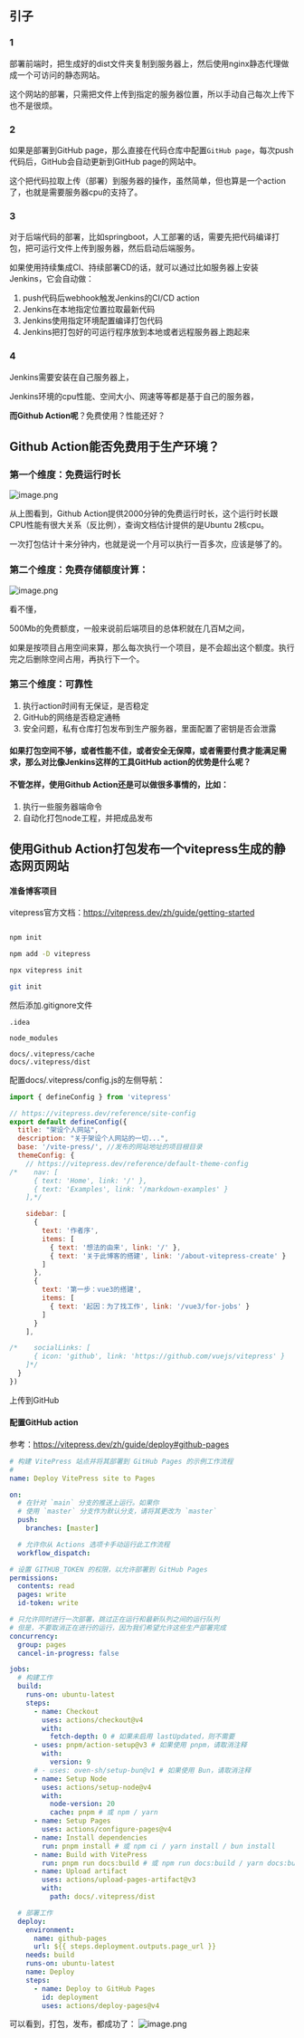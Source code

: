 ## 引子

### 1
部署前端时，把生成好的dist文件夹复制到服务器上，然后使用nginx静态代理做成一个可访问的静态网站。

这个网站的部署，只需把文件上传到指定的服务器位置，所以手动自己每次上传下也不是很烦。

### 2

如果是部署到GitHub page，那么直接在代码仓库中配置`GitHub page`，每次push代码后，GitHub会自动更新到GitHub page的网站中。

这个把代码拉取上传（部署）到服务器的操作，虽然简单，但也算是一个action了，也就是需要服务器cpu的支持了。

### 3

对于后端代码的部署，比如springboot，人工部署的话，需要先把代码编译打包，把可运行文件上传到服务器，然后启动后端服务。

如果使用持续集成CI、持续部署CD的话，就可以通过比如服务器上安装Jenkins，它会自动做：
1. push代码后webhook触发Jenkins的CI/CD action
2. Jenkins在本地指定位置拉取最新代码
3. Jenkins使用指定环境配置编译打包代码
4. Jenkins把打包好的可运行程序放到本地或者远程服务器上跑起来

### 4

Jenkins需要安装在自己服务器上，

Jenkins环境的cpu性能、空间大小、网速等等都是基于自己的服务器，

**而Github Action呢**？免费使用？性能还好？


## Github Action能否免费用于生产环境？


### 第一个维度：免费运行时长

![image.png](https://p0-xtjj-private.juejin.cn/tos-cn-i-73owjymdk6/5792d3e52f85424088cc4050737e59c5~tplv-73owjymdk6-watermark.image?policy=eyJ2bSI6MywidWlkIjoiMTIxODczMTUyMzcwNjAzOSJ9&rk3s=e9ecf3d6&x-orig-authkey=f32326d3454f2ac7e96d3d06cdbb035152127018&x-orig-expires=1722289966&x-orig-sign=DF1PB2RvPo09%2FhxS%2BVqE4aIe8k8%3D)

从上图看到，Github Action提供2000分钟的免费运行时长，这个运行时长跟CPU性能有很大关系（反比例），查询文档估计提供的是Ubuntu 2核cpu。

一次打包估计十来分钟内，也就是说一个月可以执行一百多次，应该是够了的。

### 第二个维度：免费存储额度计算：

![image.png](https://p0-xtjj-private.juejin.cn/tos-cn-i-73owjymdk6/4a9f3d47d744414f821c85b8b00355d3~tplv-73owjymdk6-watermark.image?policy=eyJ2bSI6MywidWlkIjoiMTIxODczMTUyMzcwNjAzOSJ9&rk3s=e9ecf3d6&x-orig-authkey=f32326d3454f2ac7e96d3d06cdbb035152127018&x-orig-expires=1722290297&x-orig-sign=67gp2ML8MMbfQ4vDBm29gQjgSDw%3D)

看不懂，

500Mb的免费额度，一般来说前后端项目的总体积就在几百M之间，

如果是按项目占用空间来算，那么每次执行一个项目，是不会超出这个额度。执行完之后删除空间占用，再执行下一个。


### 第三个维度：可靠性
1. 执行action时间有无保证，是否稳定
2. GitHub的网络是否稳定通畅
3. 安全问题，私有仓库打包发布到生产服务器，里面配置了密钥是否会泄露

#### 如果打包空间不够，或者性能不佳，或者安全无保障，或者需要付费才能满足需求，那么对比像Jenkins这样的工具GitHub action的优势是什么呢？

#### 不管怎样，使用Github Action还是可以做很多事情的，比如：
1. 执行一些服务器端命令
2. 自动化打包node工程，并把成品发布

## 使用Github Action打包发布一个vitepress生成的静态网页网站

#### 准备博客项目

vitepress官方文档：https://vitepress.dev/zh/guide/getting-started


```bash

npm init

npm add -D vitepress

npx vitepress init

git init
```

然后添加.gitignore文件

```
.idea

node_modules

docs/.vitepress/cache
docs/.vitepress/dist
```

配置docs/.vitepress/config.js的左侧导航：
```js
import { defineConfig } from 'vitepress'

// https://vitepress.dev/reference/site-config
export default defineConfig({
  title: "架设个人网站",
  description: "关于架设个人网站的一切...",
  base: '/vite-press/', //发布的网站地址的项目根目录
  themeConfig: {
    // https://vitepress.dev/reference/default-theme-config
/*    nav: [
      { text: 'Home', link: '/' },
      { text: 'Examples', link: '/markdown-examples' }
    ],*/

    sidebar: [
      {
        text: '作者序',
        items: [
          { text: '想法的由来', link: '/' },
          { text: '关于此博客的搭建', link: '/about-vitepress-create' }
        ]
      },
      {
        text: '第一步：vue3的搭建',
        items: [
          { text: '起因：为了找工作', link: '/vue3/for-jobs' }
        ]
      }
    ],

/*    socialLinks: [
      { icon: 'github', link: 'https://github.com/vuejs/vitepress' }
    ]*/
  }
})
```

上传到GitHub


#### 配置GitHub action

参考：https://vitepress.dev/zh/guide/deploy#github-pages

```deploy.yml
# 构建 VitePress 站点并将其部署到 GitHub Pages 的示例工作流程
#
name: Deploy VitePress site to Pages

on:
  # 在针对 `main` 分支的推送上运行。如果你
  # 使用 `master` 分支作为默认分支，请将其更改为 `master`
  push:
    branches: [master]

  # 允许你从 Actions 选项卡手动运行此工作流程
  workflow_dispatch:

# 设置 GITHUB_TOKEN 的权限，以允许部署到 GitHub Pages
permissions:
  contents: read
  pages: write
  id-token: write

# 只允许同时进行一次部署，跳过正在运行和最新队列之间的运行队列
# 但是，不要取消正在进行的运行，因为我们希望允许这些生产部署完成
concurrency:
  group: pages
  cancel-in-progress: false

jobs:
  # 构建工作
  build:
    runs-on: ubuntu-latest
    steps:
      - name: Checkout
        uses: actions/checkout@v4
        with:
          fetch-depth: 0 # 如果未启用 lastUpdated，则不需要
      - uses: pnpm/action-setup@v3 # 如果使用 pnpm，请取消注释
        with:
          version: 9
      # - uses: oven-sh/setup-bun@v1 # 如果使用 Bun，请取消注释
      - name: Setup Node
        uses: actions/setup-node@v4
        with:
          node-version: 20
          cache: pnpm # 或 npm / yarn
      - name: Setup Pages
        uses: actions/configure-pages@v4
      - name: Install dependencies
        run: pnpm install # 或 npm ci / yarn install / bun install
      - name: Build with VitePress
        run: pnpm run docs:build # 或 npm run docs:build / yarn docs:build / bun run docs:build
      - name: Upload artifact
        uses: actions/upload-pages-artifact@v3
        with:
          path: docs/.vitepress/dist

  # 部署工作
  deploy:
    environment:
      name: github-pages
      url: ${{ steps.deployment.outputs.page_url }}
    needs: build
    runs-on: ubuntu-latest
    name: Deploy
    steps:
      - name: Deploy to GitHub Pages
        id: deployment
        uses: actions/deploy-pages@v4

```

可以看到，打包，发布，都成功了：
![image.png](https://p0-xtjj-private.juejin.cn/tos-cn-i-73owjymdk6/e9ac8b4f22d44eceb69802fe62cf3539~tplv-73owjymdk6-watermark.image?policy=eyJ2bSI6MywidWlkIjoiMTIxODczMTUyMzcwNjAzOSJ9&rk3s=e9ecf3d6&x-orig-authkey=f32326d3454f2ac7e96d3d06cdbb035152127018&x-orig-expires=1722297063&x-orig-sign=adaVpfart%2Bh1TbmXoq49KSlt0dk%3D)
